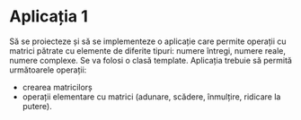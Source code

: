 # Aplicația 1
Să se proiecteze și să se implementeze o aplicație care permite operații cu matrici
pătrate cu elemente de diferite tipuri: numere întregi, numere reale, numere complexe. Se va folosi o clasă template.
Aplicația trebuie să permită următoarele operații:
* crearea matricilorș
* operații elementare cu matrici (adunare, scădere, înmulțire, ridicare la putere).
